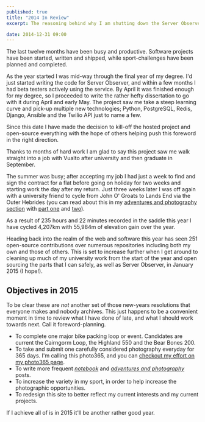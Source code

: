 ```yaml
---
published: true
title: "2014 In Review"
excerpt: The reasoning behind why I am shutting down the Server Observer service, and what's coming next for it.

date: 2014-12-31 09:00
---
```


The last twelve months have been busy and productive. Software projects have been started, written and shipped, while sport-challenges have been planned and completed.

As the year started I was mid-way through the final year of my degree. I'd just started writing the code for Server Observer, and within a few months I had beta testers actively using the service. By April it was finished enough for my degree, so I proceeded to write the rather hefty dissertation to go with it during April and early May. The project saw me take a steep learning curve and pick-up multiple new technologies; Python, PostgreSQL, Redis, Django, Ansible and the Twilio API just to name a few.

Since this date I have made the decision to kill-off the hosted project and open-source everything with the hope of others helping push this foreword in the right direction.

Thanks to months of hard work I am glad to say this project saw me walk straight into a job with Vualto after university and then graduate in September.

The summer was busy; after accepting my job I had just a week to find and sign the contract for a flat before going on holiday for two weeks and starting work the day after my return. Just three weeks later I was off again with a university friend to cycle from John O' Groats to Lands End via the Outer Hebrides (you can read about this in my [adventures and photography section](/adventures-photography/ "Aventures and Photography") with [part one](/adventures-photography/2014/11/JOGLE/ "John O' Groats to Lands End Part One") and [two](/adventures-photography/2014/12/JOGLE-2/ "John O' Groats to Land End Part Two")).

As a result of 235 hours and 22 minutes recorded in the saddle this year I have cycled 4,207km with 55,984m of elevation gain over the year.

Heading back into the realm of the web and software this year has seen 251 open-source contributions over numerous repositories including both my own and those of others. This is set to increase further when I get around to cleaning up much of my university work from the start of the year and open sourcing the parts that I can safely, as well as Server Observer, in January 2015 (I hope!).

## Objectives in 2015

To be clear these are *not* another set of those new-years resolutions that everyone makes and nobody archives. This just happens to be a convenient moment in time to review what I have done of late, and what I should work towards next. Call it foreword-planning.

* To complete one major bike packing loop or event. Candidates are current the Cairngorm Loop, the Highland 550 and the Bear Bones 200.
* To take and submit one carefully considered photography everyday for 365 days. I'm calling this photo365, and you can [checkout my effort on my photo365 page](/photo365 "Photo365 Challenge Page").
* To write more frequent *[notebook](/notebook "The Thoughts, Problems and Solutions of a Web Developer")* and *[adventures and photography](/adventures-photography "Adventures and dabbling with Digital Photography")* posts.
* To increase the variety in my sport, in order to help increase the photographic opportunities.
* To redesign this site to better reflect my current interests and my current projects.

If I achieve all of is in 2015 it'll be another rather good year.
